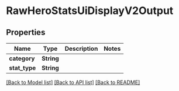 # RawHeroStatsUiDisplayV2Output

## Properties

Name | Type | Description | Notes
------------ | ------------- | ------------- | -------------
**category** | **String** |  | 
**stat_type** | **String** |  | 

[[Back to Model list]](../README.md#documentation-for-models) [[Back to API list]](../README.md#documentation-for-api-endpoints) [[Back to README]](../README.md)


